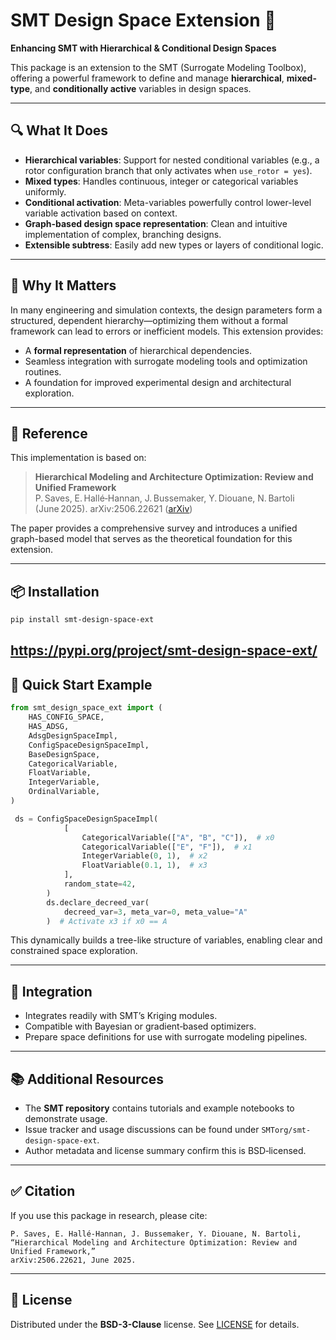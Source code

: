 
# SMT Design Space Extension 🌳

**Enhancing SMT with Hierarchical & Conditional Design Spaces**

This package is an extension to the SMT (Surrogate Modeling Toolbox), offering a powerful framework to define and manage **hierarchical**, **mixed-type**, and **conditionally active** variables in design spaces.

---

## 🔍 What It Does

- **Hierarchical variables**: Support for nested conditional variables (e.g., a rotor configuration branch that only activates when `use_rotor = yes`).
- **Mixed types**: Handles continuous, integer or categorical variables uniformly.
- **Conditional activation**: Meta-variables powerfully control lower-level variable activation based on context.
- **Graph-based design space representation**: Clean and intuitive implementation of complex, branching designs.
- **Extensible subtress**: Easily add new types or layers of conditional logic.

---

## 📖 Why It Matters

In many engineering and simulation contexts, the design parameters form a structured, dependent hierarchy—optimizing them without a formal framework can lead to errors or inefficient models. This extension provides:

- A **formal representation** of hierarchical dependencies.
- Seamless integration with surrogate modeling tools and optimization routines.
- A foundation for improved experimental design and architectural exploration.

---

## 🔗 Reference

This implementation is based on:

> **Hierarchical Modeling and Architecture Optimization: Review and Unified Framework**  
> P. Saves, E. Hallé‑Hannan, J. Bussemaker, Y. Diouane, N. Bartoli (June 2025). arXiv:2506.22621 ([arXiv](https://arxiv.org/abs/2506.22621))

The paper provides a comprehensive survey and introduces a unified graph-based model that serves as the theoretical foundation for this extension.

---

## 📦 Installation

```bash
pip install smt-design-space-ext
```
https://pypi.org/project/smt-design-space-ext/
---

## 🚀 Quick Start Example

```python
from smt_design_space_ext import (
    HAS_CONFIG_SPACE,
    HAS_ADSG,
    AdsgDesignSpaceImpl,
    ConfigSpaceDesignSpaceImpl,
    BaseDesignSpace,
    CategoricalVariable,
    FloatVariable,
    IntegerVariable,
    OrdinalVariable,
)

 ds = ConfigSpaceDesignSpaceImpl(
            [
                CategoricalVariable(["A", "B", "C"]),  # x0
                CategoricalVariable(["E", "F"]),  # x1
                IntegerVariable(0, 1),  # x2
                FloatVariable(0.1, 1),  # x3
            ],
            random_state=42,
        )
        ds.declare_decreed_var(
            decreed_var=3, meta_var=0, meta_value="A"
        )  # Activate x3 if x0 == A


```

This dynamically builds a tree-like structure of variables, enabling clear and constrained space exploration.

---

## 🧩 Integration

- Integrates readily with SMT’s Kriging modules.
- Compatible with Bayesian or gradient‑based optimizers.
- Prepare space definitions for use with surrogate modeling pipelines.

---

## 📚 Additional Resources

- The **SMT repository** contains tutorials and example notebooks to demonstrate usage.
- Issue tracker and usage discussions can be found under `SMTorg/smt-design-space-ext`.
- Author metadata and license summary confirm this is BSD‑licensed.

---

## ✅ Citation

If you use this package in research, please cite:

```
P. Saves, E. Hallé‑Hannan, J. Bussemaker, Y. Diouane, N. Bartoli,
“Hierarchical Modeling and Architecture Optimization: Review and Unified Framework,”
arXiv:2506.22621, June 2025.
```

---

## 📜 License

Distributed under the **BSD-3-Clause** license. See [LICENSE](LICENSE) for details.
